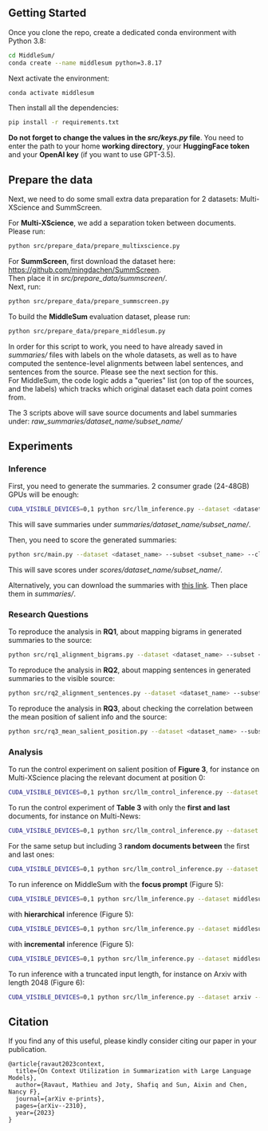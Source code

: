 ## Getting Started

Once you clone the repo, create a dedicated conda environment with Python 3.8: 
```bash
cd MiddleSum/
conda create --name middlesum python=3.8.17
```

Next activate the environment:
```bash
conda activate middlesum
```

Then install all the dependencies:
```bash
pip install -r requirements.txt
```

**Do not forget to change the values in the *src/keys.py* file**. 
You need to enter the path to your home **working directory**, your **HuggingFace token** and your **OpenAI key** (if you want to use GPT-3.5).  

## Prepare the data

Next, we need to do some small extra data preparation for 2 datasets: Multi-XScience and SummScreen.  

For **Multi-XScience**, we add a separation token between documents. Please run: 
```bash
python src/prepare_data/prepare_multixscience.py
```

For **SummScreen**, first download the dataset here: https://github.com/mingdachen/SummScreen.  
Then place it in *src/prepare_data/summscreen/*.  
Next, run:
```bash
python src/prepare_data/prepare_summscreen.py
```

To build the **MiddleSum** evaluation dataset, please run: 
```bash
python src/prepare_data/prepare_middlesum.py
```
In order for this script to work, you need to have already saved in *summaries/* files with labels on the whole datasets, as well as to have computed the sentence-level alignments between label sentences, and sentences from the source. Please see the next section for this.  
For MiddleSum, the code logic adds a "queries" list (on top of the sources, and the labels) which tracks which original dataset each data point comes from.  

The 3 scripts above will save source documents and label summaries under: *raw_summaries/dataset_name/subset_name/*

## Experiments

### Inference

First, you need to generate the summaries. 2 consumer grade (24-48GB) GPUs will be enough:
```bash
CUDA_VISIBLE_DEVICES=0,1 python src/llm_inference.py --dataset <dataset_name> --subset <subset_name> --clean_model_name <llm_name> 
```
This will save summaries under *summaries/dataset_name/subset_name/*.

Then, you need to score the generated summaries:
```bash
python src/main.py --dataset <dataset_name> --subset <subset_name> --clean_model_name <llm_name> --metric <metric_name>
```
This will save scores under *scores/dataset_name/subset_name/*.

Alternatively, you can download the summaries with [this link](https://drive.google.com/file/d/1jfzcMg1EJBNZ3VlTBbxM-TPc40OS6N4j/view?usp=sharing). Then place them in *summaries/*.

### Research Questions

To reproduce the analysis in **RQ1**, about mapping bigrams in generated summaries to the source: 
```bash
python src/rq1_alignment_bigrams.py --dataset <dataset_name> --subset <subset_name> --clean_model_name <llm_name> 
```

To reproduce the analysis in **RQ2**, about mapping sentences in generated summaries to the visible source: 
```bash
python src/rq2_alignment_sentences.py --dataset <dataset_name> --subset <subset_name> --clean_model_name <llm_name> 
```

To reproduce the analysis in **RQ3**, about checking the correlation between the mean position of salient info and the source: 
```bash
python src/rq3_mean_salient_position.py --dataset <dataset_name> --subset <subset_name> --clean_model_name <llm_name> --metric <metric_name>
```

### Analysis

To run the control experiment on salient position of **Figure 3**, for instance on Multi-XScience placing the relevant document at position 0: 
```bash
CUDA_VISIBLE_DEVICES=0,1 python src/llm_control_inference.py --dataset multixscience --subset test --control_n_docs True --n_docs 7 --control position --control_doc_pos 0 --swap_docs True --clean_model_name <llm_name>
```

To run the control experiment of **Table 3** with only the **first and last** documents, for instance on Multi-News: 
```bash
CUDA_VISIBLE_DEVICES=0,1 python src/llm_control_inference.py --dataset multinews --subset test --control_n_docs True --n_docs 5 --control filling --swap_docs False --clean_model_name <llm_name>
```
For the same setup but including 3 **random documents between** the first and last ones: 
```bash
CUDA_VISIBLE_DEVICES=0,1 python src/llm_control_inference.py --dataset multinews --subset test --control_n_docs True --n_docs 5 --control filling --swap_docs True --clean_model_name <llm_name>
```

To run inference on MiddleSum with the **focus prompt** (Figure 5):
```bash
CUDA_VISIBLE_DEVICES=0,1 python src/llm_inference.py --dataset middlesum --subset test --clean_model_name <llm_name> --focus_prompt True
```
with **hierarchical** inference (Figure 5):
```bash
CUDA_VISIBLE_DEVICES=0,1 python src/llm_inference.py --dataset middlesum --subset test --clean_model_name <llm_name> --inference_method pyramidal
```
with **incremental** inference (Figure 5):
```bash
CUDA_VISIBLE_DEVICES=0,1 python src/llm_inference.py --dataset middlesum --subset test --clean_model_name <llm_name> --inference_method incremental
```

To run inference with a truncated input length, for instance on Arxiv with length 2048 (Figure 6):
```bash
CUDA_VISIBLE_DEVICES=0,1 python src/llm_inference.py --dataset arxiv --subset test --clean_model_name <llm_name> --enforced_max_length 2048
```

## Citation

If you find any of this useful, please kindly consider citing our paper in your publication.

```
@article{ravaut2023context,
  title={On Context Utilization in Summarization with Large Language Models},
  author={Ravaut, Mathieu and Joty, Shafiq and Sun, Aixin and Chen, Nancy F},
  journal={arXiv e-prints},
  pages={arXiv--2310},
  year={2023}
}
```
